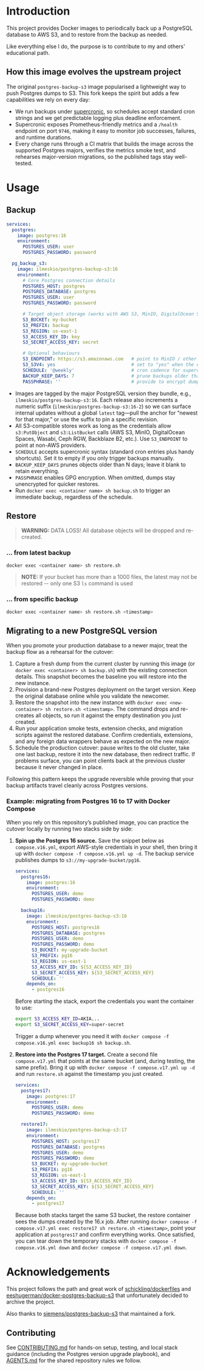 # Introduction
This project provides Docker images to periodically back up a PostgreSQL database to AWS S3, and to restore from the backup as needed.

Like everything else I do, the purpose is to contribute to my and others' educational path.

## How this image evolves the upstream project
The original `postgres-backup-s3` image popularised a lightweight way to push Postgres dumps to S3. This fork keeps the spirit but adds a few capabilities we rely on every day:
- We run backups under [supercronic](https://github.com/aptible/supercronic), so schedules accept standard cron strings and we get predictable logging plus deadline enforcement.
- Supercronic exposes Prometheus-friendly metrics and a `/health` endpoint on port `9746`, making it easy to monitor job successes, failures, and runtime durations.
- Every change runs through a CI matrix that builds the image across the supported Postgres majors, verifies the metrics smoke test, and rehearses major-version migrations, so the published tags stay well-tested.

# Usage
## Backup
```yaml
services:
  postgres:
    image: postgres:16
    environment:
      POSTGRES_USER: user
      POSTGRES_PASSWORD: password

  pg_backup_s3:
    image: ilmeskio/postgres-backup-s3:16
    environment:
      # Core Postgres connection details
      POSTGRES_HOST: postgres
      POSTGRES_DATABASE: postgres
      POSTGRES_USER: user
      POSTGRES_PASSWORD: password

      # Target object storage (works with AWS S3, MinIO, DigitalOcean Spaces, Ceph, etc.)
      S3_BUCKET: my-bucket
      S3_PREFIX: backup
      S3_REGION: us-east-1
      S3_ACCESS_KEY_ID: key
      S3_SECRET_ACCESS_KEY: secret

      # Optional behaviours
      S3_ENDPOINT: https://s3.amazonaws.com   # point to MinIO / other S3-compatible URLs as needed
      S3_S3V4: yes                            # set to "yes" when the endpoint requires signature v4
      SCHEDULE: '@weekly'                     # cron cadence for supercronic
      BACKUP_KEEP_DAYS: 7                     # prune backups older than N days; leave empty to disable
      PASSPHRASE: ''                          # provide to encrypt dumps with GPG
```
- Images are tagged by the major PostgreSQL version they bundle, e.g., `ilmeskio/postgres-backup-s3:16`. Each release also
  increments a numeric suffix (`ilmeskio/postgres-backup-s3:16-2`) so we can surface internal updates without a global
  `latest` tag—pull the anchor for “newest for that major,” or use the suffix to pin a specific revision.
- All S3-compatible stores work as long as the credentials allow `s3:PutObject` and `s3:ListBucket` calls (AWS S3, MinIO,
  DigitalOcean Spaces, Wasabi, Ceph RGW, Backblaze B2, etc.). Use `S3_ENDPOINT` to point at non-AWS providers.
- `SCHEDULE` accepts supercronic syntax (standard cron entries plus handy shortcuts). Set it to empty if you only trigger
  backups manually.
- `BACKUP_KEEP_DAYS` prunes objects older than N days; leave it blank to retain everything.
- `PASSPHRASE` enables GPG encryption. When omitted, dumps stay unencrypted for quicker restores.
- Run `docker exec <container name> sh backup.sh` to trigger an immediate backup, regardless of the schedule.

## Restore
> **WARNING:** DATA LOSS! All database objects will be dropped and re-created.
### ... from latest backup
```sh
docker exec <container name> sh restore.sh
```
> **NOTE:** If your bucket has more than a 1000 files, the latest may not be restored -- only one S3 `ls` command is used
### ... from specific backup
```sh
docker exec <container name> sh restore.sh <timestamp>
```

## Migrating to a new PostgreSQL version
When you promote your production database to a newer major, treat the backup flow as a rehearsal for the cutover:

1. Capture a fresh dump from the current cluster by running this image (or `docker exec <container> sh backup.sh`) with the existing connection details. This snapshot becomes the baseline you will restore into the new instance.
2. Provision a brand-new Postgres deployment on the target version. Keep the original database online while you validate the newcomer.
3. Restore the snapshot into the new instance with `docker exec <new-container> sh restore.sh <timestamp>`. The command drops and re-creates all objects, so run it against the empty destination you just created.
4. Run your application smoke tests, extension checks, and migration scripts against the restored database. Confirm credentials, extensions, and any foreign data wrappers behave as expected on the new major.
5. Schedule the production cutover: pause writes to the old cluster, take one last backup, restore it into the new database, then redirect traffic. If problems surface, you can point clients back at the previous cluster because it never changed in place.

Following this pattern keeps the upgrade reversible while proving that your backup artifacts travel cleanly across Postgres versions.

### Example: migrating from Postgres 16 to 17 with Docker Compose
When you rely on this repository’s published image, you can practice the cutover locally by running two stacks side by side:

1. **Spin up the Postgres 16 source.** Save the snippet below as `compose.v16.yml`, export AWS-style credentials in your shell, then bring it up with `docker compose -f compose.v16.yml up -d`. The backup service publishes dumps to `s3://my-upgrade-bucket/pg16`.

   ```yaml
   services:
     postgres16:
       image: postgres:16
       environment:
         POSTGRES_USER: demo
         POSTGRES_PASSWORD: demo

     backup16:
       image: ilmeskio/postgres-backup-s3:16
       environment:
         POSTGRES_HOST: postgres16
         POSTGRES_DATABASE: postgres
         POSTGRES_USER: demo
         POSTGRES_PASSWORD: demo
         S3_BUCKET: my-upgrade-bucket
         S3_PREFIX: pg16
         S3_REGION: us-east-1
         S3_ACCESS_KEY_ID: ${S3_ACCESS_KEY_ID}
         S3_SECRET_ACCESS_KEY: ${S3_SECRET_ACCESS_KEY}
         SCHEDULE: ''
       depends_on:
         - postgres16
   ```

   Before starting the stack, export the credentials you want the container to use:

   ```sh
   export S3_ACCESS_KEY_ID=AKIA...
   export S3_SECRET_ACCESS_KEY=super-secret
   ```

   Trigger a dump whenever you need it with `docker compose -f compose.v16.yml exec backup16 sh backup.sh`.

2. **Restore into the Postgres 17 target.** Create a second file `compose.v17.yml` that points at the same bucket (and, during testing, the same prefix). Bring it up with `docker compose -f compose.v17.yml up -d` and run `restore.sh` against the timestamp you just created.

   ```yaml
   services:
     postgres17:
       image: postgres:17
       environment:
         POSTGRES_USER: demo
         POSTGRES_PASSWORD: demo

     restore17:
       image: ilmeskio/postgres-backup-s3:17
       environment:
         POSTGRES_HOST: postgres17
         POSTGRES_DATABASE: postgres
         POSTGRES_USER: demo
         POSTGRES_PASSWORD: demo
         S3_BUCKET: my-upgrade-bucket
         S3_PREFIX: pg16
         S3_REGION: us-east-1
         S3_ACCESS_KEY_ID: ${S3_ACCESS_KEY_ID}
         S3_SECRET_ACCESS_KEY: ${S3_SECRET_ACCESS_KEY}
         SCHEDULE: ''
       depends_on:
         - postgres17
   ```

   Because both stacks target the same S3 bucket, the restore container sees the dumps created by the 16.x job. After running `docker compose -f compose.v17.yml exec restore17 sh restore.sh <timestamp>`, point your application at `postgres17` and confirm everything works. Once satisfied, you can tear down the temporary stacks with `docker compose -f compose.v16.yml down` and `docker compose -f compose.v17.yml down`.

# Acknowledgements
This project follows the path and great work of [schickling/dockerfiles](https://github.com/schickling/dockerfiles)
 and [eeshugerman/docker-postgres-backup-s3](https://github.com/eeshugerman/postgres-backup-s3) that unfortunately decided to archive the project.

Also thanks to [siemens/postgres-backup-s3](https://github.com/siemens/postgres-backup-s3/tree/master) that maintained a fork.


## Contributing
See [CONTRIBUTING.md](CONTRIBUTING.md) for hands-on setup, testing, and local stack guidance (including the Postgres version upgrade playbook), and [AGENTS.md](AGENTS.md) for the shared repository rules we follow.
